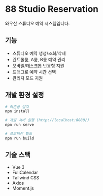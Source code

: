 # 88 Studio Reservation

와우산 스튜디오 예약 시스템입니다.

## 기능
- 스튜디오 예약 생성/조회/삭제
- 컨트롤룸, A룸, B룸 예약 관리
- 모바일/데스크톱 반응형 지원
- 드래그로 예약 시간 선택
- 관리자 모드 지원

## 개발 환경 설정

```bash
# 의존성 설치
npm install

# 개발 서버 실행 (http://localhost:8080/)
npm run serve

# 프로덕션 빌드
npm run build
```

## 기술 스택
- Vue 3
- FullCalendar
- Tailwind CSS
- Axios
- Moment.js
